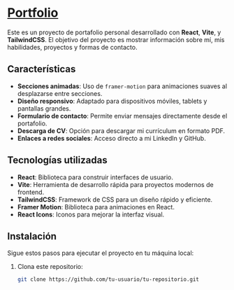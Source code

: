 # [Portfolio](https://nahuel-salvatierra.github.io/portfolio/)

Este es un proyecto de portafolio personal desarrollado con **React**, **Vite**, y **TailwindCSS**. El objetivo del proyecto es mostrar información sobre mí, mis habilidades, proyectos y formas de contacto.

## Características

-   **Secciones animadas**: Uso de `framer-motion` para animaciones suaves al desplazarse entre secciones.
-   **Diseño responsivo**: Adaptado para dispositivos móviles, tablets y pantallas grandes.
-   **Formulario de contacto**: Permite enviar mensajes directamente desde el portafolio.
-   **Descarga de CV**: Opción para descargar mi currículum en formato PDF.
-   **Enlaces a redes sociales**: Acceso directo a mi LinkedIn y GitHub.

## Tecnologías utilizadas

-   **React**: Biblioteca para construir interfaces de usuario.
-   **Vite**: Herramienta de desarrollo rápida para proyectos modernos de frontend.
-   **TailwindCSS**: Framework de CSS para un diseño rápido y eficiente.
-   **Framer Motion**: Biblioteca para animaciones en React.
-   **React Icons**: Iconos para mejorar la interfaz visual.

## Instalación

Sigue estos pasos para ejecutar el proyecto en tu máquina local:

1. Clona este repositorio:
    ```bash
    git clone https://github.com/tu-usuario/tu-repositorio.git
    ```
